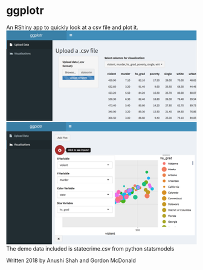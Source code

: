 # ggplotr
An RShiny app to quickly look at a csv file and plot it.
![Upload Screen](csvUploadScreen.png)
![Plot Screen](plotScreen.png)
The demo data included is statecrime.csv from python statsmodels

Written 2018 by Anushi Shah and Gordon McDonald
